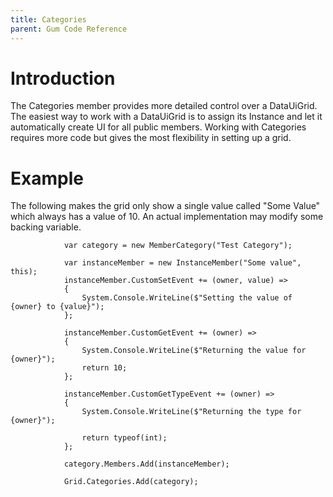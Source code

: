 ```yaml
---
title: Categories
parent: Gum Code Reference
---
```


# Introduction

The Categories member provides more detailed control over a DataUiGrid. The easiest way to work with a DataUiGrid is to assign its Instance and let it automatically create UI for all public members. Working with Categories requires more code but gives the most flexibility in setting up a grid.

# Example

The following makes the grid only show a single value called "Some Value" which always has a value of 10. An actual implementation may modify some backing variable.

```
            var category = new MemberCategory("Test Category");

            var instanceMember = new InstanceMember("Some value", this);
            instanceMember.CustomSetEvent += (owner, value) =>
            {
                System.Console.WriteLine($"Setting the value of {owner} to {value}");
            };

            instanceMember.CustomGetEvent += (owner) =>
            {
                System.Console.WriteLine($"Returning the value for {owner}");
                return 10;
            };

            instanceMember.CustomGetTypeEvent += (owner) =>
            {
                System.Console.WriteLine($"Returning the type for {owner}");

                return typeof(int);
            };

            category.Members.Add(instanceMember);

            Grid.Categories.Add(category);
```